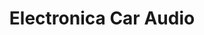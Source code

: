 ---
title: "Electronica Car Audio"
url: /san-jose-pinula/electronica-car-audio/
shop: electrónica
---